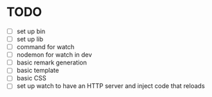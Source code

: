 
# TODO

- [ ] set up bin
- [ ] set up lib
- [ ] command for watch
- [ ] nodemon for watch in dev
- [ ] basic remark generation
- [ ] basic template
- [ ] basic CSS
- [ ] set up watch to have an HTTP server and inject code that reloads
